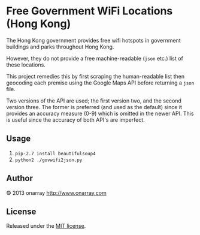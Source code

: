 # Free Government WiFi Locations (Hong Kong)

The Hong Kong government provides free wifi hotspots in government buildings and
parks throughout Hong Kong.

However, they do not provide a free machine-readable (`json` etc.) list of these
locations.

This project remedies this by first scraping the human-readable list then
geocoding each premise using the Google Maps API before returning a `json` file.

Two versions of the API are used; the first version two, and the second version
three. The former is preferred (and used as the default) since it provides an
accuracy measure (0-9) which is omitted in the newer API. This is useful since
the accuracy of both API's are imperfect.

## Usage

1. `pip-2.7 install beautifulsoup4`
2. `python2 ./govwifi2json.py`

## Author

© 2013 onarray <http://www.onarray.com>

## License

Released under the [MIT license](http://onarray.mit-license.org).
